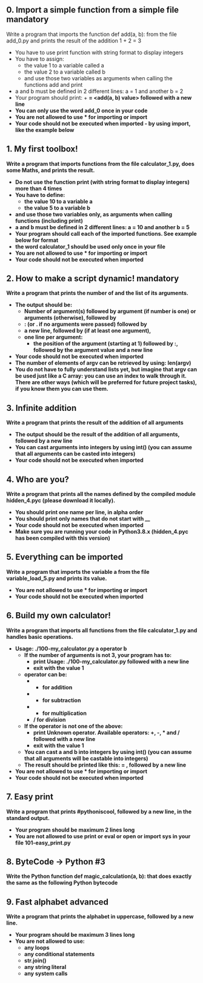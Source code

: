## 0. Import a simple function from a simple file mandatory
Write a program that imports the function def add(a, b): from the file add_0.py and prints the result of the addition 1 + 2 = 3

- You have to use print function with string format to display integers
- You have to assign:
   - the value 1 to a variable called a
   - the value 2 to a variable called b
   - and use those two variables as arguments when calling the functions add and print
- a and b must be defined in 2 different lines: a = 1 and another b = 2
- Your program should print: <a value> + <b value> = <add(a, b) value> followed with a new line
- You can only use the word add_0 once in your code
- You are not allowed to use * for importing or __import__
- Your code should not be executed when imported - by using __import__, like the example below

## 1. My first toolbox! 
Write a program that imports functions from the file calculator_1.py, does some Maths, and prints the result.

- Do not use the function print (with string format to display integers) more than 4 times
- You have to define:
   - the value 10 to a variable a
   - the value 5 to a variable b
- and use those two variables only, as arguments when calling functions (including print)
- a and b must be defined in 2 different lines: a = 10 and another b = 5
- Your program should call each of the imported functions. See example below for format
- the word calculator_1 should be used only once in your file
- You are not allowed to use * for importing or __import__
- Your code should not be executed when imported

## 2. How to make a script dynamic! mandatory
Write a program that prints the number of and the list of its arguments.

- The output should be:
   - Number of argument(s) followed by argument (if number is one) or arguments (otherwise), followed by
   - : (or . if no arguments were passed) followed by
   - a new line, followed by (if at least one argument),
   - one line per argument:
        - the position of the argument (starting at 1) followed by :, followed by the argument value and a new line
- Your code should not be executed when imported
- The number of elements of argv can be retrieved by using: len(argv)
- You do not have to fully understand lists yet, but imagine that argv can be used just like a C array: you can use an index to walk through it. There are other ways (which will be preferred for future project tasks), if you know them you can use them.

## 3. Infinite addition
Write a program that prints the result of the addition of all arguments

- The output should be the result of the addition of all arguments, followed by a new line
- You can cast arguments into integers by using int() (you can assume that all arguments can be casted into integers)
- Your code should not be executed when imported

## 4. Who are you?
Write a program that prints all the names defined by the compiled module hidden_4.pyc (please download it locally).

- You should print one name per line, in alpha order
- You should print only names that do not start with __
- Your code should not be executed when imported
- Make sure you are running your code in Python3.8.x (hidden_4.pyc has been compiled with this version)

## 5. Everything can be imported
Write a program that imports the variable a from the file variable_load_5.py and prints its value.

- You are not allowed to use * for importing or __import__
- Your code should not be executed when imported

## 6. Build my own calculator!
Write a program that imports all functions from the file calculator_1.py and handles basic operations.

- Usage: ./100-my_calculator.py a operator b
    - If the number of arguments is not 3, your program has to:
         - print Usage: ./100-my_calculator.py <a> <operator> <b> followed with a new line
         - exit with the value 1
    - operator can be:
         - + for addition
         - - for subtraction
         - * for multiplication
         - / for division
    - If the operator is not one of the above:
         - print Unknown operator. Available operators: +, -, * and / followed with a new line
         - exit with the value 1
    - You can cast a and b into integers by using int() (you can assume that all arguments will be castable into integers)
    - The result should be printed like this: <a> <operator> <b> = <result>, followed by a new line
- You are not allowed to use * for importing or __import__
- Your code should not be executed when imported

## 7. Easy print
Write a program that prints #pythoniscool, followed by a new line, in the standard output.

- Your program should be maximum 2 lines long
- You are not allowed to use print or eval or open or import sys in your file 101-easy_print.py

## 8. ByteCode -> Python #3
Write the Python function def magic_calculation(a, b): that does exactly the same as the following Python bytecode

## 9. Fast alphabet advanced
Write a program that prints the alphabet in uppercase, followed by a new line.

- Your program should be maximum 3 lines long
- You are not allowed to use:
    - any loops
    - any conditional statements
    - str.join()
    - any string literal
    - any system calls

